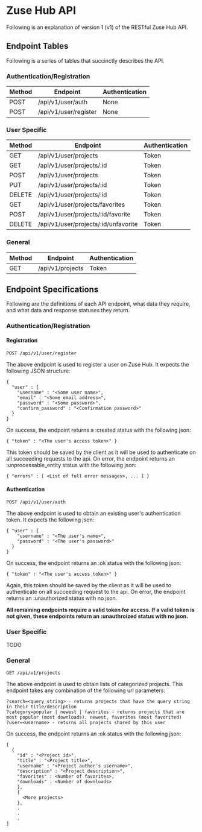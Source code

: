 # Zuse Hub API

Following is an explanation of version 1 (v1) of the RESTful Zuse Hub API.

## Endpoint Tables

Following is a series of tables that succinctly describes the API.

### Authentication/Registration

| Method | Endpoint | Authentication |
| ------ | -------- | -------------- |
| POST | /api/v1/user/auth | None |
| POST | /api/v1/user/register | None |

### User Specific

| Method | Endpoint | Authentication |
| ------ | -------- | -------------- |
| GET | /api/v1/user/projects | Token |
| GET | /api/v1/user/projects/:id | Token |
| POST | /api/v1/user/projects | Token |
| PUT | /api/v1/user/projects/:id | Token |
| DELETE | /api/v1/user/projects/:id | Token |
| GET | /api/v1/user/projects/favorites | Token |
| POST | /api/v1/user/projects/:id/favorite | Token |
| DELETE | /api/v1/user/projects/:id/unfavorite | Token |

### General

| Method | Endpoint | Authentication |
| ------ | -------- | -------------- |
| GET | /api/v1/projects | Token |

## Endpoint Specifications

Following are the definitions of each API endpoint, what data they require, and what data and response statuses they return.

### Authentication/Registration

#### Registration

```
POST /api/v1/user/register
```

The above endpoint is used to register a user on Zuse Hub. It expects the following JSON structure:

```
{
  "user" : {
    "username" : "<Some user name>",
    "email" : "<Some email address>",
    "password" : "<Some password>",
    "confirm_password" : "<Confirmation password>"
  }
}
```

On success, the endpoint returns a :created status with the following json:

```
{ "token" : "<The user's access token>" }
```

This token should be saved by the client as it will be used to authenticate on all succeeding requests to the api. On error, the endpoint returns an :unprocessable_entity status with the following json:

```
{ "errors" : [ <List of full error messages>, ... ] }
```

#### Authentication

```
POST /api/v1/user/auth
```

The above endpoint is used to obtain an existing user's authentication token. It expects the following json:

```
{ "user" : {
    "username" : "<The user's name>",
    "password" : "<The user's password>"
  }
}
```

On success, the endpoint returns an :ok status with the following json:

```
{ "token" : "<The user's access token>" }
```

Again, this token should be saved by the client as it will be used to authenticate on all succeeding request to the api. On error, the endpoint returns an :unauthorized status with no json.

**All remaining endpoints require a valid token for access. If a valid token is not given, these endpoints return an :unauthroized status with no json.**

### User Specific

TODO

### General

```
GET /api/v1/projects
```

The above endpoint is used to obtain lists of categorized projects. This endpoint takes any combination of the following url parameters:

```
?search=<query_string> - returns projects that have the query string in their title/description
?category=popular | newest | favorites - returns projects that are most popular (most downloads), newest, favorites (most favorited)
?user=<username> - returns all projects shared by this user
```

On success, the endpoint returns an :ok status with the following json:

```
[
  { 
    "id" : "<Project id>", 
    "title" : "<Project title>", 
    "username" : "<Project author's username>",
    "description" : "<Project description>",
    "favorites" : <Number of favorites>,
    "downloads" : <Number of downloads>
    },
    { 
      <More projects>
    },
    .
    .
    .
]
```

